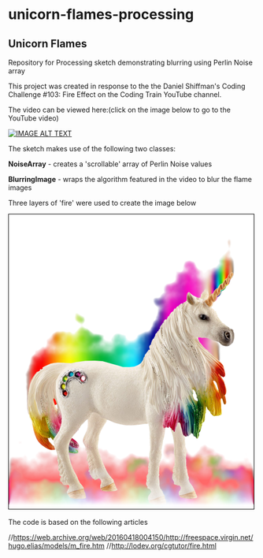 # unicorn-flames-processing

## Unicorn Flames

Repository for Processing sketch demonstrating blurring using Perlin Noise array

This project was created in response to the the Daniel Shiffman's Coding Challenge #103: Fire Effect on the Coding Train YouTube channel.

The video can be viewed here:(click on the image below to go to the YouTube video)

[![IMAGE ALT TEXT](http://img.youtube.com/vi/X0kjv0MozuY/0.jpg)](http://www.youtube.com/watch?v=X0kjv0MozuY "Coding Challenge #103")

The sketch makes use of the following two classes:

**NoiseArray** - creates a 'scrollable' array of Perlin Noise values

**BlurringImage** - wraps the algorithm featured in the video to blur the flame images

Three layers of 'fire' were used to create the image below

![unicorn-flames](https://github.com/AndrewCraigie/unicorn-flames-processing/blob/master/unicorn_flames.png)

The code is based on the following articles

//https://web.archive.org/web/20160418004150/http://freespace.virgin.net/hugo.elias/models/m_fire.htm
//http://lodev.org/cgtutor/fire.html
